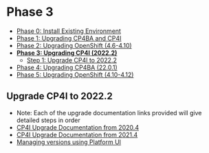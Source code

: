 # Phase 3

- [Phase 0: Install Existing Environment](https://github.com/gabrielhicksibm/upgrade-documentation/blob/main/phases/phase-0.md)
- [Phase 1: Upgrading CP4BA and CP4I](https://github.com/gabrielhicksibm/upgrade-documentation/blob/main/phases/phase-1.md)
- [Phase 2: Upgrading OpenShift (4.6-4.10)](https://github.com/gabrielhicksibm/upgrade-documentation/blob/main/phases/phase-2.md)
- [**Phase 3: Upgrading CP4I (2022.2)**](https://github.com/gabrielhicksibm/upgrade-documentation/blob/main/phases/phase-3.md)
  - [Step 1: Upgrade CP4I to 2022.2](#upgrade-cp4i-to-20222)
- [Phase 4: Upgrading CP4BA (22.0.1)](https://github.com/gabrielhicksibm/upgrade-documentation/blob/main/phases/phase-4.md)
- [Phase 5: Upgrading OpenShift (4.10-4.12)](https://github.com/gabrielhicksibm/upgrade-documentation/blob/main/phases/phase-5.md)

## Upgrade CP4I to 2022.2

- Note: Each of the upgrade documentation links provided will give detailed steps in order
- [CP4I Upgrade Documentation from 2020.4](https://www.ibm.com/docs/en/cloud-paks/cp-integration/2022.2?topic=upgrading-from-20204)
- [CP4I Upgrade Documentation from 2021.4](https://www.ibm.com/docs/en/cloud-paks/cp-integration/2022.2?topic=upgrading-from-20214)
- [Managing versions using Platform UI](https://www.ibm.com/docs/en/cloud-paks/cp-integration/2022.2?topic=upgrading-managing-versions-upgrades-using-platform-ui)

<!-- ### TODO -->
